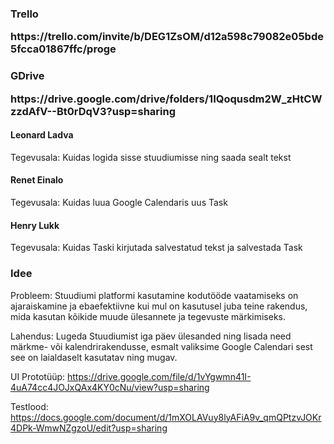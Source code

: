 <h3>Trello</3>
<p> https://trello.com/invite/b/DEG1ZsOM/d12a598c79082e05bde5fcca01867ffc/proge </p>
<h3>GDrive</3>
<p>https://drive.google.com/drive/folders/1IQoqusdm2W_zHtCWzzdAfV--Bt0rDqV3?usp=sharing </p>

<h4> Leonard Ladva</h4> 
<p>Tegevusala: Kuidas logida sisse stuudiumisse ning saada sealt tekst</p>

<h4> Renet Einalo</h4> 
<p>Tegevusala: Kuidas luua Google Calendaris uus Task</p>

<h4> Henry Lukk</h4>
<p>Tegevusala: Kuidas Taski kirjutada salvestatud tekst ja salvestada Task</p>


<h3>Idee</h3>
<p>Probleem: Stuudiumi platformi kasutamine kodutööde vaatamiseks on ajaraiskamine ja ebaefektiivne kui mul on kasutusel juba teine rakendus, mida kasutan kõikide muude ülesannete ja tegevuste märkimiseks.

Lahendus: Lugeda Stuudiumist iga päev ülesanded ning lisada need märkme- või kalendrirakendusse, esmalt valiksime Google Calendari sest see on laialdaselt kasutatav ning mugav.</p>

UI Prototüüp:
https://drive.google.com/file/d/1vYgwmn41I-4uA74cc4JOJxQAx4KY0cNu/view?usp=sharing

Testlood:
https://docs.google.com/document/d/1mXOLAVuy8lyAFiA9v_qmQPtzvJOKr4DPk-WmwNZgzoU/edit?usp=sharing

